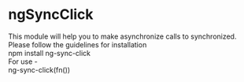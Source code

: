 # ngSyncClick
This module will help you to make asynchronize calls to synchronized.<br>
Please follow the guidelines for installation<br>
  npm install ng-sync-click<br>
For use -<br>
ng-sync-click(fn())
